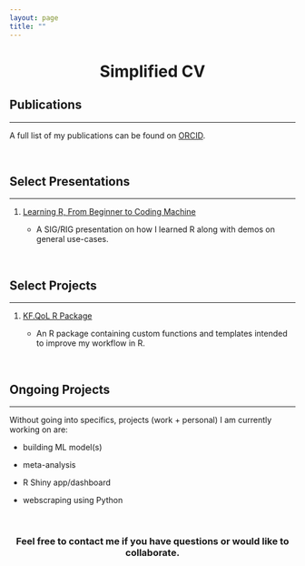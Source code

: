 ```yaml
---
layout: page
title: ""
---
```


<h1 align="center">
    Simplified CV
</h1>

## Publications

---

A full list of my publications can be found on [ORCID](https://orcid.org/0000-0002-9154-6599).

<br>

## Select Presentations

---

1. [Learning R, From Beginner to Coding Machine](https://github.com/kenf1/RIG_Presentation)

    + A SIG/RIG presentation on how I learned R along with demos on general use-cases.

<br>

## Select Projects

---

1. [KF.QoL R Package](https://github.com/kenf1/KF.QoL)

    + An R package containing custom functions and templates intended to improve my workflow in R.

<br>

## Ongoing Projects

---

Without going into specifics, projects (work + personal) I am currently working on are:

+ building ML model(s)

+ meta-analysis

+ R Shiny app/dashboard

+ webscraping using Python

<br>

<h3 align="center">
    <strong>Feel free to contact me if you have questions or would like to collaborate.</strong>
</h3>